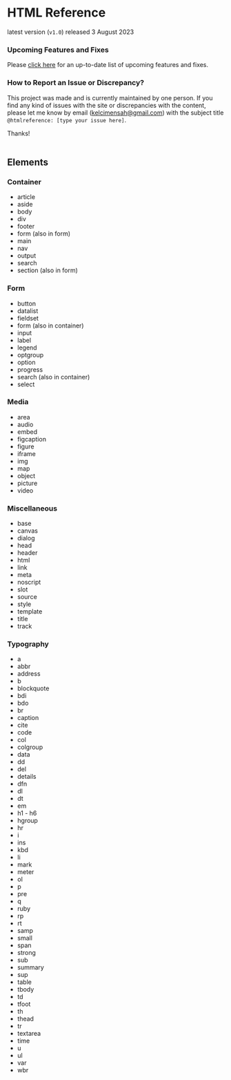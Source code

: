 # HTML Reference
latest version (`v1.0`) released 3 August 2023

### Upcoming Features and Fixes
Please [click here](https://kelcisayshello.notion.site/0667e2d701a54363a38e87b5dac46c18?v=6d7fffe0a2294eae829ef47d9113c5d9&pvs=4) for an up-to-date list of upcoming features and fixes.

### How to Report an Issue or Discrepancy?
This project was made and is currently maintained by one person. If you find any kind of issues with the site or discrepancies with the content, please let me know by email ([kelcimensah@gmail.com](mailto:kelcimensah@gmail.com)) with the subject title `@htmlreference: [type your issue here]`. 

Thanks!
<br><br>

## Elements
### Container
* article
* aside
* body
* div
* footer
* form (also in form)
* main
* nav
* output
* search
* section (also in form)
### Form
* button
* datalist
* fieldset
* form (also in container)
* input
* label
* legend
* optgroup
* option
* progress
* search (also in container)
* select
### Media
* area
* audio
* embed
* figcaption
* figure
* iframe
* img
* map
* object
* picture
* video
### Miscellaneous
* base
* canvas
* dialog
* head
* header
* html
* link
* meta
* noscript
* slot
* source
* style
* template
* title
* track
### Typography
* a
* abbr
* address
* b
* blockquote
* bdi
* bdo
* br
* caption
* cite
* code
* col
* colgroup
* data
* dd
* del
* details
* dfn
* dl
* dt
* em
* h1 - h6
* hgroup
* hr
* i
* ins
* kbd
* li
* mark
* meter
* ol
* p
* pre
* q
* ruby
* rp
* rt
* samp
* small
* span
* strong
* sub
* summary
* sup
* table
* tbody
* td
* tfoot
* th
* thead
* tr
* textarea
* time
* u
* ul
* var
* wbr
